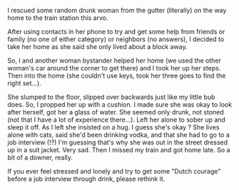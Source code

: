 <!--
.. title: sad-lonely-woman
.. slug: sad-lonely-woman
.. date: 2011-05-10 22:11:33 UTC+10:00
.. tags: depression, mental health
.. category: 
.. link: 
.. description: An account of an awkward public encounter
.. type: text
-->

I rescued some random drunk woman from the gutter (literally) on the way home to the train station this arvo.

After using contacts in her phone to try and get some help from friends or family (no one of either category) or neighbors (no answers), I decided to take her home as she said she only lived about a block away.

So, I and another woman bystander helped her home (we used the other woman's car around the corner to get there) and I took her up her steps. Then into the home (she couldn't use keys, took her three goes to find the right set...).

She slumped to the floor, slipped over backwards just like my little bub does. So, I propped her up with a cushion.  I made sure she was okay to look after herself, got her a glass of water. She seemed only drunk, not stoned (not that I have a lot of experience there...). Left her alone to sober up and sleep it off. As I left she insisted on a hug.  I guess she's okay ? She lives alone with cats, said she'd been drinking vodka, and that she had to go to a job interview (!?) I'm guessing that's why she was out in the street dressed up in a suit jacket. Very sad. Then I missed my train and got home late. So a bit of a downer, really.

If you ever feel stressed and lonely and try to get some "Dutch courage" before a job interview through drink, please rethink it.
